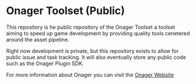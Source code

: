 # Onager Toolset (Public)

This repository is he public repository of the Onager Toolset a toolset aiming to speed up game development by providing quality tools cenetered around the asset pipeline. 

Right now development is private, but this repository exists to allow for public issue and task tracking. It will also eventually store any public code such as the Onager Plugin SDK.

For more information about Onager you can visit the [Onager Website](https://quasifunctionaltech.wordpress.com/onager-toolset/)
